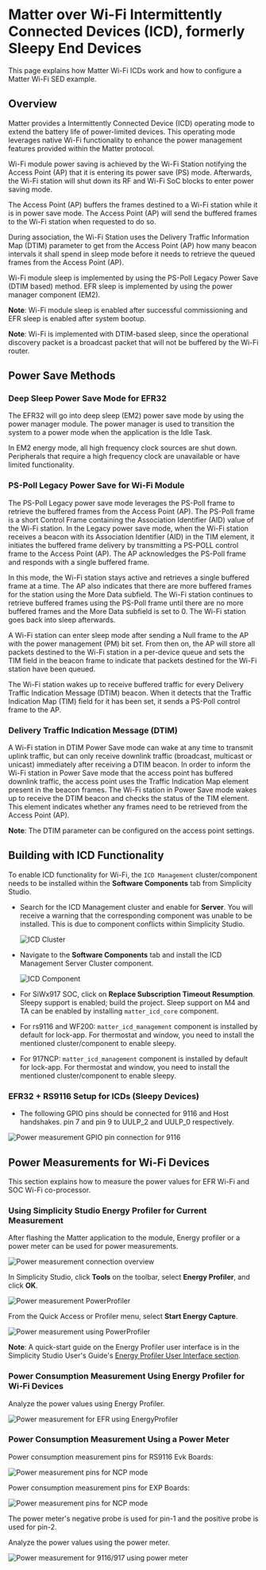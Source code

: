 # Matter over Wi-Fi Intermittently Connected Devices (ICD), formerly Sleepy End Devices

This page explains how Matter Wi-Fi ICDs work and how to configure a Matter Wi-Fi SED example.

## Overview

Matter provides a Intermittently Connected Device (ICD) operating mode to extend the battery life of power-limited devices. This operating mode leverages native Wi-Fi functionality to enhance the power management features provided within the Matter protocol.

Wi-Fi module power saving is achieved by the Wi-Fi Station notifying the Access Point (AP) that it is entering its power save (PS) mode. Afterwards, the Wi-Fi station will shut down its RF and Wi-Fi SoC blocks to enter power saving mode.

The Access Point (AP) buffers the frames destined to a Wi-Fi station while it is in power save mode. The Access Point (AP) will send the buffered frames to the Wi-Fi station when requested to do so.

During association, the Wi-Fi Station uses the Delivery Traffic Information Map (DTIM) parameter to get from the Access Point (AP) how many beacon intervals it shall spend in sleep mode before it needs to retrieve the queued frames from the Access Point (AP).

Wi-Fi module sleep is implemented by using the PS-Poll Legacy Power Save (DTIM based) method. EFR sleep is implemented by using the power manager component (EM2).

**Note**: Wi-Fi module sleep is enabled after successful commissioning and EFR sleep is enabled after system bootup.

**Note**: Wi-Fi is implemented with DTIM-based sleep, since the operational discovery packet is a broadcast packet that will not be buffered by the Wi-Fi router.

## Power Save Methods

### Deep Sleep Power Save Mode for EFR32

The EFR32 will go into deep sleep (EM2) power save mode by using the power manager module. The power manager is used to transition the system to a power mode when the application is the Idle Task.

In EM2 energy mode, all high frequency clock sources are shut down. Peripherals that require a high frequency clock are unavailable or have limited functionality.

### PS-Poll Legacy Power Save for Wi-Fi Module

The PS-Poll Legacy power save mode leverages the PS-Poll frame to retrieve the buffered frames from the Access Point (AP). The PS-Poll frame is a short Control Frame containing the Association Identifier (AID) value of the Wi-Fi station.
In the Legacy power save mode, when the Wi-Fi station receives a beacon with its Association Identifier (AID) in the TIM element, it initiates the buffered frame delivery by transmitting a PS-POLL control frame to the Access Point (AP).
The AP acknowledges the PS-Poll frame and responds with a single buffered frame.

In this mode, the Wi-Fi station stays active and retrieves a single buffered frame at a time. The AP also indicates that there are more buffered frames for the station using the More Data subfield.
The Wi-Fi station continues to retrieve buffered frames using the PS-Poll frame until there are no more buffered frames and the More Data subfield is set to 0. The Wi-Fi station goes back into sleep afterwards.

A Wi-Fi station can enter sleep mode after sending a Null frame to the AP with the power management (PM) bit set. From then on, the AP will store all packets destined to the Wi-Fi station in a per-device queue and sets the TIM field in the beacon frame to indicate that packets destined for the Wi-Fi station have been queued.

The Wi-Fi station wakes up to receive buffered traffic for every Delivery Traffic Indication Message (DTIM) beacon.
When it detects that the Traffic Indication Map (TIM) field for it has been set, it sends a PS-Poll control frame to the AP.

### Delivery Traffic Indication Message (DTIM)

A Wi-Fi station in DTIM Power Save mode can wake at any time to transmit uplink traffic, but can only receive downlink traffic (broadcast, multicast or unicast) immediately after receiving a DTIM beacon.
In order to inform the Wi-Fi station in Power Save mode that the access point has buffered downlink traffic, the access point uses the Traffic Indication Map element present in the beacon frames.
The Wi-Fi station in Power Save mode wakes up to receive the DTIM beacon and checks the status of the TIM element. This element indicates whether any frames need to be retrieved from the Access Point (AP).

**Note**: The DTIM parameter can be configured on the access point settings.

## Building with ICD Functionality

To enable ICD functionality for Wi-Fi, the `ICD Management` cluster/component needs to be installed within the **Software Components** tab from Simplicity Studio.

- Search for the ICD Management cluster and enable for **Server**. You will receive a warning that the corresponding component was unable to be installed. This is due to component conflicts within Simplicity Studio.

    ![ICD Cluster](images/icd-enable-icd-cluster.png)

- Navigate to the **Software Components** tab and install the ICD Management Server Cluster component.

    ![ICD Component](images/icd-install-icd-component.png)

- For SiWx917 SOC, click on **Replace Subscription Timeout Resumption**. Sleepy support is enabled; build the project. Sleep support on M4 and TA can be enabled by installing `matter_icd_core` component.

- For rs9116 and WF200: `matter_icd_management` component is installed by default for lock-app. For thermostat and window, you need to install the mentioned cluster/component to enable sleepy.
- For 917NCP: `matter_icd_management` component is installed by default for lock-app. For thermostat and window, you need to install the mentioned cluster/component to enable sleepy.

### EFR32 + RS9116 Setup for ICDs (Sleepy Devices)

- The following GPIO pins should be connected for 9116 and Host handshakes.
pin 7 and pin 9 to UULP_2 and UULP_0 respectively.

![Power measurement GPIO pin connection for 9116](./images/wifi-9116-gpio-connections.png)

## Power Measurements for Wi-Fi Devices

This section explains how to measure the power values for EFR Wi-Fi and SOC Wi-Fi co-processor.

### Using Simplicity Studio Energy Profiler for Current Measurement

After flashing the Matter application to the module, Energy profiler or a power meter can be used for power measurements.

![Power measurement connection overview](./images/wifi-powersave-overview.png)

In Simplicity Studio, click **Tools** on the toolbar, select **Energy Profiler**, and click **OK**.

![Power measurement PowerProfiler](./images/wifi-powerprofiler.png)

From the Quick Access or Profiler menu, select **Start Energy Capture**.

![Power measurement using PowerProfiler](./images/wifi-powerprofiler-start.png)

**Note**: A quick-start guide on the Energy Profiler user interface is in the Simplicity Studio User's Guide's [Energy Profiler User Interface section](https://docs.silabs.com/simplicity-studio-5-users-guide/latest/ss-5-users-guide-tools-energy-profiler/energy-profiler-user-interface).

### Power Consumption Measurement Using Energy Profiler for Wi-Fi Devices

Analyze the power values using Energy Profiler.

![Power measurement for EFR using EnergyProfiler](./images/wifi-efr-power-energyprofiler.png)

### Power Consumption Measurement Using a Power Meter

Power consumption measurement pins for RS9116 Evk Boards:

![Power measurement pins for NCP mode](./images/wifi-9116-powermeter-wifimodule.png)

Power consumption measurement pins for EXP Boards:

![Power measurement pins for NCP mode](./images/siwx917-ncp-powermeasurement-pins.png)

The power meter's negative probe is used for pin-1 and the positive probe is used for pin-2.

Analyze the power values using the power meter.

![Power measurement for 9116/917 using power meter](./images/wifi-9116-powerprofiler.png)
